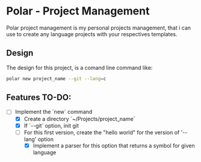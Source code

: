 # Polar - Project Management
Polar project management is my personal projects management, that i can use to create any language projects with your respectives templates.

## Design
The design for this project, is a comand line command like:
```zsh
polar new project_name --git --lang=c
```

## Features TO-DO:
- [ ] Implement the ´new´ command
  - [X] Create a directory ´~/Projects/project_name´
  - [X] If ´--git´ option, init git
  - [ ] For this first version, create the "hello world" for the version of '--lang' option
    - [X] Implement a parser for this option that returns a symbol for given language
